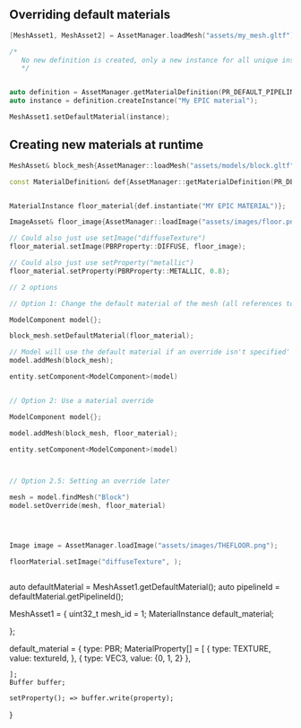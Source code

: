 ## Overriding default materials

```cpp
[MeshAsset1, MeshAsset2] = AssetManager.loadMesh("assets/my_mesh.gltf");

/*
   No new definition is created, only a new instance for all unique instances that the meshes use.
   */


auto definition = AssetManager.getMaterialDefinition(PR_DEFAULT_PIPELINE_3D /*3D Pipeline*/);
auto instance = definition.createInstance("My EPIC material");

MeshAsset1.setDefaultMaterial(instance);
```


## Creating new materials at runtime

```cpp
MeshAsset& block_mesh{AssetManager::loadMesh("assets/models/block.gltf")};

const MaterialDefinition& def{AssetManager::getMaterialDefinition(PR_DEFAULT_PIPELINE_3D)};


MaterialInstance floor_material{def.instantiate("MY EPIC MATERIAL")};

ImageAsset& floor_image{AssetManager::loadImage("assets/images/floor.png")};

// Could also just use setImage("diffuseTexture")
floor_material.setImage(PBRProperty::DIFFUSE, floor_image); 

// Could also just use setProperty("metallic")
floor_material.setProperty(PBRProperty::METALLIC, 0.8);

// 2 options

// Option 1: Change the default material of the mesh (all references to the mesh will use this material by default)

ModelComponent model{};

block_mesh.setDefaultMaterial(floor_material);

// Model will use the default material if an override isn't specified'
model.addMesh(block_mesh);

entity.setComponent<ModelComponent>(model)


// Option 2: Use a material override

ModelComponent model{};

model.addMesh(block_mesh, floor_material);

entity.setComponent<ModelComponent>(model)



// Option 2.5: Setting an override later

mesh = model.findMesh("Block")
model.setOverride(mesh, floor_material)




Image image = AssetManager.loadImage("assets/images/THEFLOOR.png");

floorMaterial.setImage("diffuseTexture", );



```






auto defaultMaterial = MeshAsset1.getDefaultMaterial();
auto pipelineId = defaultMaterial.getPipelineId();




MeshAsset1 = {
	uint32_t mesh_id = 1;
	MaterialInstance default_material;

};

default_material = {
	type: PBR;
	MaterialProperty[] = [
		{
			type: TEXTURE,
			value: textureId,
		},
		{
			type: VEC3,
			value: {0, 1, 2}
		},

	];
	Buffer buffer;
	
	setProperty(); => buffer.write(property);
}
